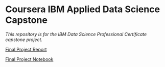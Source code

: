 # Coursera IBM Applied Data Science Capstone
_This repository is for the IBM Data Science Professional Certificate capstone project._

[Final Project Report](https://fussykyloren.github.io/coursera_capstone/report.html)

[Final Project Notebook](https://fussykyloren.github.io/coursera_capstone/index.html)
